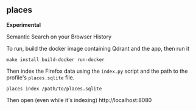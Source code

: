 places
------

**Experimental**

Semantic Search on your Browser History

To run, build the docker image containing Qdrant and the app, then run it

```
make install build-docker run-docker
```

Then index the Firefox data using the `index.py` script and the path
to the profile's `places.sqlite` file.

```
places index /path/to/places.sqlite
```

Then open (even while it's indexing)  http://localhost:8080
